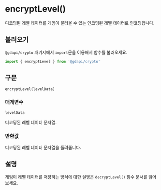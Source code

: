 # encryptLevel()

디코딩된 레벨 데이터를 게임이 불러올 수 있는 인코딩된 레벨 데이터로 인코딩합니다.

## 불러오기
`@gdapi/crypto` 패키지에서 `import`문을 이용해서 함수를 불러오세요.
```js
import { encryptLevel } from '@gdapi/crypto'
```

## 구문

```
encryptLevel(levelData)
```

### 매게변수

`levelData`

  디코딩된 레벨 데이터 문자열.

### 반환값

디코딩된 레벨 데이터 문자열을 돌려줍니다.

## 설명

게임이 레벨 데이터를 저장하는 방식에 대한 설명은 `decryptLevel()` 함수 문서를 읽어보세요.
